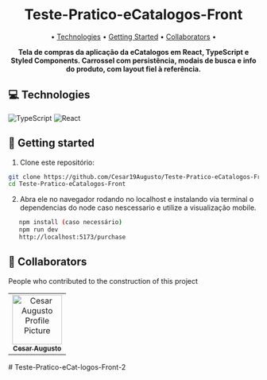 <h1 align="center" style="font-weight: bold;">Teste-Pratico-eCatalogos-Front</h1>

<p align="center">
 • <a href="#tech">Technologies</a> • 
 <a href="#started">Getting Started</a> • 
 <a href="#colab">Collaborators</a> •
</p>

<p align="center">
    <b>Tela de compras da aplicação da eCatalogos em React, TypeScript e Styled Components. Carrossel com persistência, modais de busca e info do produto, com layout fiel à referência.</b>
</p>

<!--
<p align="center">
     <a href="https://teste-pratico-tropa-digital.vercel.app/login">📱 Visit this Project</a>
</p>
-->
<!--
<h2 id="layout">🎨 Layout</h2>
<p align="center"> 
    <img src="../.github/example.png" alt="Image Example" width="400px">
    <img src="../.github/example.png" alt="Image Example" width="400px">
</p>
-->

<h2 id="technologies">💻 Technologies</h2>

![TypeScript](https://img.shields.io/badge/typescript-%23007ACC.svg?style=for-the-badge&logo=typescript&logoColor=white)
![React](https://img.shields.io/badge/react-%2361DAFB.svg?style=for-the-badge&logo=react&logoColor=white)

<h2 id="started">🚀 Getting started</h2>

1. Clone este repositório:
```bash
git clone https://github.com/Cesar19Augusto/Teste-Pratico-eCatalogos-Front
cd Teste-Pratico-eCatalogos-Front
```
2. Abra ele no navegador rodando no localhost e instalando via terminal o dependencias do node caso nescessario e utilize a visualização mobile.
 ```bash
    npm install (caso necessário)
    npm run dev
    http://localhost:5173/purchase
```
<h2 id="colab">🤝 Collaborators</h2>

People who contributed to the construction of this project

<table>
  <tr>
    <td align="center">
      <a href="https://www.linkedin.com/in/cesaraugusto875/">
        <img src="https://avatars.githubusercontent.com/u/79229452?s=400&u=76bc95ac47e156acc7c339a7c3f981211c259df5&v=4;" width="100px;" alt="Cesar Augusto Profile Picture"/><br>
        <sub>
          <b>Cesar Augusto</b>
        </sub>
      </a>
    </td>
  </tr>
</table>
# Teste-Pratico-eCat-logos-Front-2

